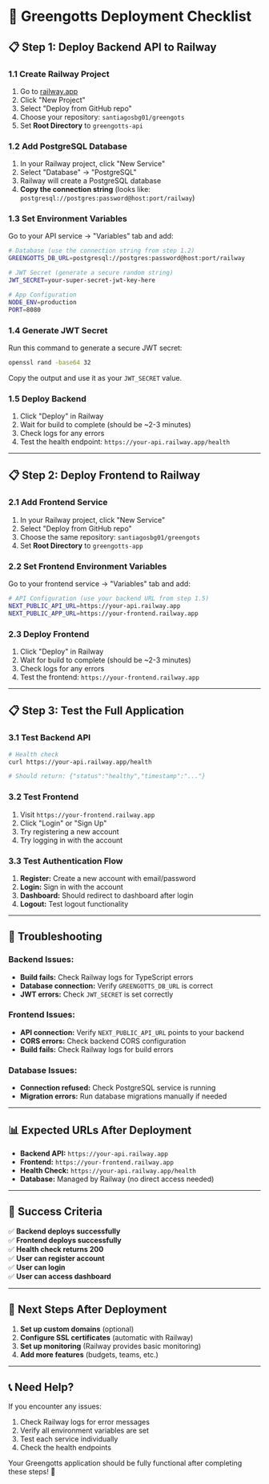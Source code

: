 # 🚀 Greengotts Deployment Checklist

## 📋 **Step 1: Deploy Backend API to Railway**

### **1.1 Create Railway Project**
1. Go to [railway.app](https://railway.app)
2. Click "New Project"
3. Select "Deploy from GitHub repo"
4. Choose your repository: `santiagosbg01/greengots`
5. Set **Root Directory** to `greengotts-api`

### **1.2 Add PostgreSQL Database**
1. In your Railway project, click "New Service"
2. Select "Database" → "PostgreSQL"
3. Railway will create a PostgreSQL database
4. **Copy the connection string** (looks like: `postgresql://postgres:password@host:port/railway`)

### **1.3 Set Environment Variables**
Go to your API service → "Variables" tab and add:

```bash
# Database (use the connection string from step 1.2)
GREENGOTTS_DB_URL=postgresql://postgres:password@host:port/railway

# JWT Secret (generate a secure random string)
JWT_SECRET=your-super-secret-jwt-key-here

# App Configuration
NODE_ENV=production
PORT=8080
```

### **1.4 Generate JWT Secret**
Run this command to generate a secure JWT secret:
```bash
openssl rand -base64 32
```
Copy the output and use it as your `JWT_SECRET` value.

### **1.5 Deploy Backend**
1. Click "Deploy" in Railway
2. Wait for build to complete (should be ~2-3 minutes)
3. Check logs for any errors
4. Test the health endpoint: `https://your-api.railway.app/health`

---

## 📋 **Step 2: Deploy Frontend to Railway**

### **2.1 Add Frontend Service**
1. In your Railway project, click "New Service"
2. Select "Deploy from GitHub repo"
3. Choose the same repository: `santiagosbg01/greengots`
4. Set **Root Directory** to `greengotts-app`

### **2.2 Set Frontend Environment Variables**
Go to your frontend service → "Variables" tab and add:

```bash
# API Configuration (use your backend URL from step 1.5)
NEXT_PUBLIC_API_URL=https://your-api.railway.app
NEXT_PUBLIC_APP_URL=https://your-frontend.railway.app
```

### **2.3 Deploy Frontend**
1. Click "Deploy" in Railway
2. Wait for build to complete (should be ~2-3 minutes)
3. Check logs for any errors
4. Test the frontend: `https://your-frontend.railway.app`

---

## 📋 **Step 3: Test the Full Application**

### **3.1 Test Backend API**
```bash
# Health check
curl https://your-api.railway.app/health

# Should return: {"status":"healthy","timestamp":"..."}
```

### **3.2 Test Frontend**
1. Visit `https://your-frontend.railway.app`
2. Click "Login" or "Sign Up"
3. Try registering a new account
4. Try logging in with the account

### **3.3 Test Authentication Flow**
1. **Register:** Create a new account with email/password
2. **Login:** Sign in with the account
3. **Dashboard:** Should redirect to dashboard after login
4. **Logout:** Test logout functionality

---

## 🔧 **Troubleshooting**

### **Backend Issues:**
- **Build fails:** Check Railway logs for TypeScript errors
- **Database connection:** Verify `GREENGOTTS_DB_URL` is correct
- **JWT errors:** Check `JWT_SECRET` is set correctly

### **Frontend Issues:**
- **API connection:** Verify `NEXT_PUBLIC_API_URL` points to your backend
- **CORS errors:** Check backend CORS configuration
- **Build fails:** Check Railway logs for build errors

### **Database Issues:**
- **Connection refused:** Check PostgreSQL service is running
- **Migration errors:** Run database migrations manually if needed

---

## 📊 **Expected URLs After Deployment**

- **Backend API:** `https://your-api.railway.app`
- **Frontend:** `https://your-frontend.railway.app`
- **Health Check:** `https://your-api.railway.app/health`
- **Database:** Managed by Railway (no direct access needed)

---

## 🎯 **Success Criteria**

✅ **Backend deploys successfully**  
✅ **Frontend deploys successfully**  
✅ **Health check returns 200**  
✅ **User can register account**  
✅ **User can login**  
✅ **User can access dashboard**  

---

## 🚀 **Next Steps After Deployment**

1. **Set up custom domains** (optional)
2. **Configure SSL certificates** (automatic with Railway)
3. **Set up monitoring** (Railway provides basic monitoring)
4. **Add more features** (budgets, teams, etc.)

---

## 📞 **Need Help?**

If you encounter any issues:
1. Check Railway logs for error messages
2. Verify all environment variables are set
3. Test each service individually
4. Check the health endpoints

Your Greengotts application should be fully functional after completing these steps! 🎉
